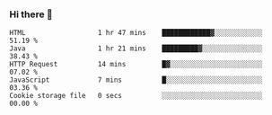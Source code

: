 ### Hi there 👋

<!--START_SECTION:waka-->

```text
HTML                  1 hr 47 mins    ████████████▓░░░░░░░░░░░░   51.19 %
Java                  1 hr 21 mins    █████████▓░░░░░░░░░░░░░░░   38.43 %
HTTP Request          14 mins         █▓░░░░░░░░░░░░░░░░░░░░░░░   07.02 %
JavaScript            7 mins          █░░░░░░░░░░░░░░░░░░░░░░░░   03.36 %
Cookie storage file   0 secs          ░░░░░░░░░░░░░░░░░░░░░░░░░   00.00 %
```

<!--END_SECTION:waka-->


<!--
**AnkelMauCastillo/AnkelMauCastillo** is a ✨ _special_ ✨ repository because its `README.md` (this file) appears on your GitHub profile.

Here are some ideas to get you started:

- 🔭 I’m currently working on ...
- 🌱 I’m currently learning ...
- 👯 I’m looking to collaborate on ...
- 🤔 I’m looking for help with ...
- 💬 Ask me about ...
- 📫 How to reach me: ...
- 😄 Pronouns: ...
- ⚡ Fun fact: ...
-->
